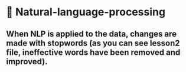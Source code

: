 # 📌 Natural-language-processing

## When NLP is applied to the data, changes are made with stopwords (as you can see lesson2 file, ineffective words have been removed and improved).
